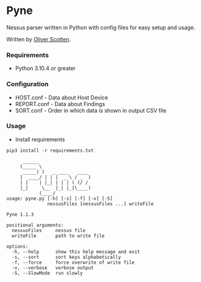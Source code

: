 # Pyne

Nessus parser written in Python with config files for easy setup and usage.

Written by [Oliver Scotten](https://www.github.com/oliv10).

### Requirements
- Python 3.10.4 or greater

### Configuration
- HOST.conf - Data about Host Device
- REPORT.conf - Data about Findings
- SORT.conf - Order in which data is shown in output CSV file

### Usage
- Install requirements
```
pip3 install -r requirements.txt
```

```
	  ______                   
	 (_____ \                  
	  _____) )   _ ____   ____ 
	 |  ____/ | | |  _ \ / _  )
	 | |    | |_| | | | ( (/ / 
	 |_|     \__  |_| |_|\____)
	        (____/             
usage: pyne.py [-h] [-s] [-f] [-v] [-S]
               nessusFiles [nessusFiles ...] writeFile

Pyne 1.1.3

positional arguments:
  nessusFiles     nessus file
  writeFile       path to write file

options:
  -h, --help      show this help message and exit
  -s, --sort      sort keys alphabetically
  -f, --force     force overwrite of write file
  -v, --verbose   verbose output
  -S, --SlowMode  run slowly
```